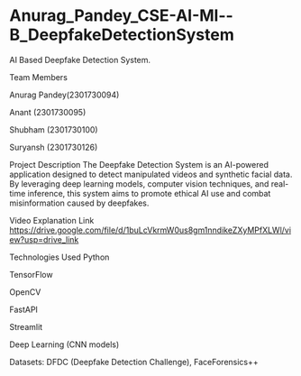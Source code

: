 # Anurag_Pandey_CSE-AI-Ml--B_DeepfakeDetectionSystem
AI Based Deepfake Detection System.

Team Members

Anurag Pandey(2301730094)

Anant (2301730095)

Shubham (2301730100)

Suryansh (2301730126)

Project Description
The Deepfake Detection System is an AI-powered application designed to detect manipulated videos and synthetic facial data. By leveraging deep learning models, computer vision techniques, and real-time inference, this system aims to promote ethical AI use and combat misinformation caused by deepfakes.

Video Explanation
Link
https://drive.google.com/file/d/1buLcVkrmW0us8gm1nndikeZXyMPfXLWl/view?usp=drive_link

Technologies Used
Python

TensorFlow

OpenCV

FastAPI

Streamlit

Deep Learning (CNN models)

Datasets: DFDC (Deepfake Detection Challenge), FaceForensics++
